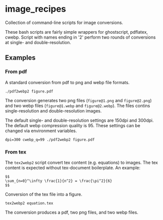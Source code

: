 # image_recipes

Collection of command-line scripts for image conversions.

These bash scripts are fairly simple wrappers for ghostscript, pdflatex, cwebp. Script with names ending in '2' perform two rounds of conversions at single- and double-resolution. 


## Examples

### From pdf

A standard conversion from pdf to png and webp file formats.

```
./pdf2webp2 figure.pdf
```

The conversion generates two png files (`figure@1.png` and `figure@2.png`) and two webp files (`figure@1.webp` and `figure@2.webp`). The files contins single-resolution and double-resolution images.

The default single- and double-resolution settings are 150dpi and 300dpi. The default webp compression quality is 95. These settings can be changed via environment variables.

```
dpi=300 cwebp_q=99 ./pdf2webp2 figure.pdf
```


### From tex

The `tex2webp2` script convert tex content (e.g. equations) to images. The tex content is expected without tex-document boilerplate. An example:

```
$$
\sum_{n=0}^\infty \frac{1}{n^2} = \frac{\pi^2}{6}
$$
```

Conversion of the tex file into a figure.

```
tex2webp2 equation.tex
```

The conversion produces a pdf, two png files, and two webp files.


